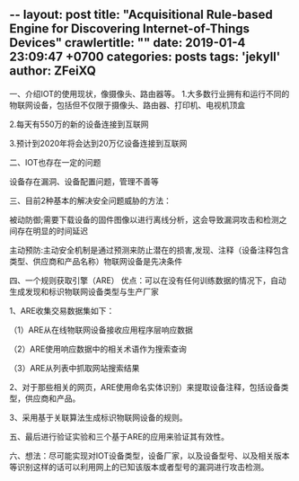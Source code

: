 --
layout: post
title:  "Acquisitional Rule-based Engine for Discovering Internet-of-Things Devices"
crawlertitle: ""
date:   2019-01-4 23:09:47 +0700
categories: posts
tags: 'jekyll'
author: ZFeiXQ
---
一、介绍IOT的使用现状，像摄像头、路由器等。
1.大多数行业拥有和运行不同的物联网设备，包括但不仅限于摄像头、路由器、打印机、电视机顶盒

2.每天有550万的新的设备连接到互联网

3.预计到2020年将会达到20万亿设备连接到互联网

二、IOT也存在一定的问题

设备存在漏洞、设备配置问题，管理不善等

三、目前2种基本的解决安全问题威胁的方法：

被动防御;需要下载设备的固件图像以进行离线分析，这会导致漏洞攻击和检测之间存在明显的时间延迟

主动预防:主动安全机制是通过预测来防止潜在的损害,发现、注释（设备注释包含类型、供应商和产品名称）物联网设备是先决条件

四、一个规则获取引擎（ARE）
优点：可以在没有任何训练数据的情况下，自动生成发现和标识物联网设备类型与生产厂家

1、ARE收集交易数据集如下：

（1）ARE从在线物联网设备接收应用程序层响应数据

（2）ARE使用响应数据中的相关术语作为搜索查询

（3）ARE从列表中抓取网站搜索结果

2、对于那些相关的网页，ARE使用命名实体识别）来提取设备注释，包括设备类型，供应商和产品。

3、采用基于关联算法生成标识物联网设备的规则。

五、最后进行验证实验和三个基于ARE的应用来验证其有效性。

六、想法：尽可能实现对IOT设备类型，设备厂家，以及设备型号、以及相关版本等识别这样的话可以利用网上的已知该版本或者型号的漏洞进行攻击检测。
